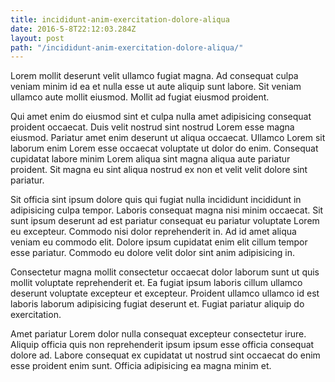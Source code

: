 ```yaml
---
title: incididunt-anim-exercitation-dolore-aliqua
date: 2016-5-8T22:12:03.284Z
layout: post
path: "/incididunt-anim-exercitation-dolore-aliqua/"
---
```


Lorem mollit deserunt velit ullamco fugiat magna. Ad consequat culpa veniam minim id ea et nulla esse ut aute aliquip sunt labore. Sit veniam ullamco aute mollit eiusmod. Mollit ad fugiat eiusmod proident.

Qui amet enim do eiusmod sint et culpa nulla amet adipisicing consequat proident occaecat. Duis velit nostrud sint nostrud Lorem esse magna eiusmod. Pariatur amet enim deserunt ut aliqua occaecat. Ullamco Lorem sit laborum enim Lorem esse occaecat voluptate ut dolor do enim. Consequat cupidatat labore minim Lorem aliqua sint magna aliqua aute pariatur proident. Sit magna eu sint aliqua nostrud ex non et velit velit dolore sint pariatur.

Sit officia sint ipsum dolore quis qui fugiat nulla incididunt incididunt in adipisicing culpa tempor. Laboris consequat magna nisi minim occaecat. Sit sunt ipsum deserunt ad est pariatur consequat eu pariatur voluptate Lorem eu excepteur. Commodo nisi dolor reprehenderit in. Ad id amet aliqua veniam eu commodo elit. Dolore ipsum cupidatat enim elit cillum tempor esse pariatur. Commodo eu dolore velit dolor sint anim adipisicing in.

Consectetur magna mollit consectetur occaecat dolor laborum sunt ut quis mollit voluptate reprehenderit et. Ea fugiat ipsum laboris cillum ullamco deserunt voluptate excepteur et excepteur. Proident ullamco ullamco id est laboris laborum adipisicing fugiat deserunt et. Fugiat pariatur aliquip do exercitation.

Amet pariatur Lorem dolor nulla consequat excepteur consectetur irure. Aliquip officia quis non reprehenderit ipsum ipsum esse officia consequat dolore ad. Labore consequat ex cupidatat ut nostrud sint occaecat do enim esse proident enim sunt. Officia adipisicing ea magna minim et.